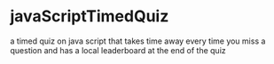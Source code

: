 # javaScriptTimedQuiz
a timed quiz on java script that takes time away every time you miss a question and has a local leaderboard at the end of the quiz
